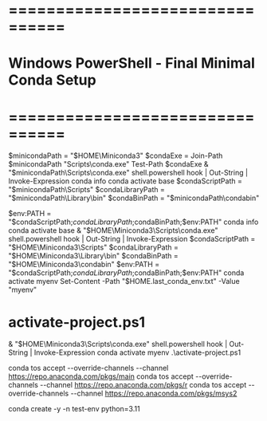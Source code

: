 ﻿# ================================
# Windows PowerShell - Final Minimal Conda Setup
# ================================
$minicondaPath = "$HOME\Miniconda3"
$condaExe = Join-Path $minicondaPath "Scripts\conda.exe"
Test-Path $condaExe
& "$minicondaPath\Scripts\conda.exe" shell.powershell hook | Out-String | Invoke-Expression
conda info
conda activate base
$condaScriptPath = "$minicondaPath\Scripts"
$condaLibraryPath = "$minicondaPath\Library\bin"
$condaBinPath = "$minicondaPath\condabin"

$env:PATH = "$condaScriptPath;$condaLibraryPath;$condaBinPath;$env:PATH"
conda info
conda activate base
& "$HOME\Miniconda3\Scripts\conda.exe" shell.powershell hook | Out-String | Invoke-Expression
$condaScriptPath = "$HOME\Miniconda3\Scripts"
$condaLibraryPath = "$HOME\Miniconda3\Library\bin"
$condaBinPath = "$HOME\Miniconda3\condabin"
$env:PATH = "$condaScriptPath;$condaLibraryPath;$condaBinPath;$env:PATH"
conda activate myenv
Set-Content -Path "$HOME\.last_conda_env.txt" -Value "myenv"
# activate-project.ps1
& "$HOME\Miniconda3\Scripts\conda.exe" shell.powershell hook | Out-String | Invoke-Expression
conda activate myenv
.\activate-project.ps1


conda tos accept --override-channels --channel https://repo.anaconda.com/pkgs/main
conda tos accept --override-channels --channel https://repo.anaconda.com/pkgs/r
conda tos accept --override-channels --channel https://repo.anaconda.com/pkgs/msys2

conda create -y -n test-env python=3.11













